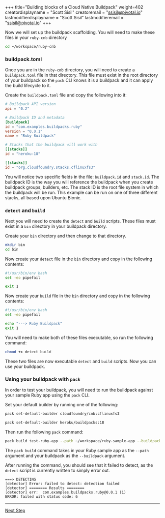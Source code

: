 
+++
title="Building blocks of a Cloud Native Buildpack"
weight=402
creatordisplayname = "Scott Sisil"
creatoremail = "ssisil@pivotal.io"
lastmodifierdisplayname = "Scott Sisil"
lastmodifieremail = "ssisil@pivotal.io"
+++

Now we will set up the buildpack scaffolding. You will need to make these files in your `ruby-cnb` directory

```bash
cd ~/workspace/ruby-cnb
```

### buildpack.toml
Once you are in the `ruby-cnb` directory, you will need to create a `buildpack.toml` file in that directory. This file must exist in the root directory of your buildpack so the `pack` CLI knows it is a buildpack and it can apply the build lifecycle to it.

Create the `buildpack.toml` file and copy the following into it:

```toml
# Buildpack API version
api = "0.2"

# Buildpack ID and metadata
[buildpack]
id = "com.examples.buildpacks.ruby"
version = "0.0.1"
name = "Ruby Buildpack"

# Stacks that the buildpack will work with
[[stacks]]
id = "heroku-18"

[[stacks]]
id = "org.cloudfoundry.stacks.cflinuxfs3"
```

You will notice two specific fields in the file: `buildpack.id` and `stack.id`. The buildpack ID is the way you will reference the buildpack when you create buildpack groups, builders, etc. The stack ID is the root file system in which the buildpack will be run. This example can be run on one of three different stacks, all based upon Ubuntu Bionic.

### `detect` and `build`

Next you will need to create the `detect` and `build` scripts. These files must exist in a `bin` directory in your buildpack directory.

Create your `bin` directory and then change to that directory.

```bash
mkdir bin
cd bin
```

Now create your `detect` file in the `bin` directory and copy in the following contents:

```bash
#!/usr/bin/env bash
set -eo pipefail

exit 1
```

Now create your `build` file in the `bin` directory and copy in the following contents:

```bash
#!/usr/bin/env bash
set -eo pipefail

echo "---> Ruby Buildpack"
exit 1
```

You will need to make both of these files executable, so run the following command:

```bash
chmod +x detect build
```

These two files are now executable `detect` and `build` scripts. Now you can use your buildpack.

### Using your buildpack with `pack`

In order to test your buildpack, you will need to run the buildpack against your sample Ruby app using the `pack` CLI.

Set your default builder by running one of the following:

```bash
pack set-default-builder cloudfoundry/cnb:cflinuxfs3
```

```bash
pack set-default-builder heroku/buildpacks:18
```

Then run the following `pack` command:

```bash
pack build test-ruby-app --path ~/workspace/ruby-sample-app --buildpack ~/workspace/ruby-cnb
```

The `pack build` command takes in your Ruby sample app as the `--path` argument and your buildpack as the `--buildpack` argument.

After running the command, you should see that it failed to detect, as the `detect` script is currently written to simply error out.

```
===> DETECTING
[detector] Error: failed to detect: detection failed
[detector] ======== Results ========
[detector] err:  com.examples.buildpacks.ruby@0.0.1 (1)
ERROR: failed with status code: 6
```

---

<a href="/docs/buildpack-author-guide/create-buildpack/detection" class="button bg-pink">Next Step</a>
